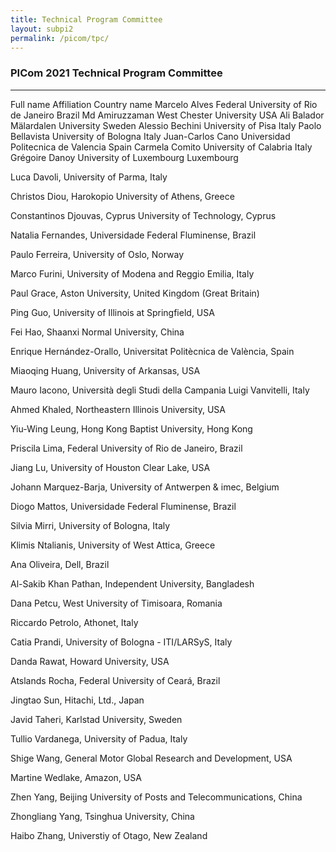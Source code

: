 ```yaml
---
title: Technical Program Committee
layout: subpi2
permalink: /picom/tpc/
---
```

<h3>PICom 2021 Technical Program Committee</h3>

<hr/>
Full name	Affiliation	Country name
Marcelo Alves	Federal University of Rio de Janeiro	Brazil
Md Amiruzzaman	West Chester University	USA
Ali Balador	Mälardalen University	Sweden
Alessio Bechini	University of Pisa	Italy
Paolo Bellavista	University of Bologna	Italy
Juan-Carlos Cano	Universidad Politecnica de Valencia	Spain
Carmela Comito	University of Calabria	Italy
Grégoire Danoy	University of Luxembourg	Luxembourg
<p>Luca Davoli,	University of Parma,	Italy
</p><p>
Christos Diou,	Harokopio University of Athens,	Greece
</p><p>Constantinos Djouvas,	Cyprus University of Technology,	Cyprus
</p><p>Natalia Fernandes,	Universidade Federal Fluminense,	Brazil
</p><p>Paulo Ferreira,	University of Oslo,	Norway
</p><p>Marco Furini,	University of Modena and Reggio Emilia,	Italy
</p><p>Paul Grace,	Aston University,	United Kingdom (Great Britain)
</p><p>Ping Guo,	University of Illinois at Springfield,	USA
</p><p>Fei Hao,	Shaanxi Normal University,	China
</p><p>Enrique Hernández-Orallo,	Universitat Politècnica de València,	Spain
</p><p>Miaoqing Huang,	University of Arkansas,	USA
</p><p>Mauro Iacono,	Università degli Studi della Campania Luigi Vanvitelli,	Italy
</p><p>Ahmed Khaled,	Northeastern Illinois University,	USA
</p><p>Yiu-Wing Leung,	Hong Kong Baptist University,	Hong Kong
</p><p>Priscila Lima,	Federal University of Rio de Janeiro,	Brazil
</p><p>Jiang Lu,	University of Houston Clear Lake,	USA
</p><p>Johann Marquez-Barja,	University of Antwerpen & imec,	Belgium
</p><p>Diogo Mattos,	Universidade Federal Fluminense,	Brazil
</p><p>Silvia Mirri,	University of Bologna,	Italy
</p><p>Klimis Ntalianis,	University of West Attica,	Greece
</p><p>Ana Oliveira,	Dell,	Brazil
</p><p>Al-Sakib Khan Pathan,	Independent University,	Bangladesh
</p><p>Dana Petcu,	West University of Timisoara,	Romania
</p><p>Riccardo Petrolo,	Athonet,	Italy
</p><p>Catia Prandi,	University of Bologna - ITI/LARSyS,	Italy
</p><p>Danda Rawat,	Howard University,	USA
</p><p>Atslands Rocha,	Federal University of Ceará,	Brazil
</p><p>Jingtao Sun,	Hitachi, Ltd.,	Japan
</p><p>Javid Taheri,	Karlstad University,	Sweden
</p><p>Tullio Vardanega,	University of Padua,	Italy
</p><p>Shige Wang,	General Motor Global Research and Development,	USA
</p><p>Martine Wedlake,	Amazon,	USA
</p><p>Zhen Yang,	Beijing University of Posts and Telecommunications,	China
</p><p>Zhongliang Yang,	Tsinghua University,	China
</p><p>Haibo Zhang,	Universtiy of Otago,	New Zealand
</p>

